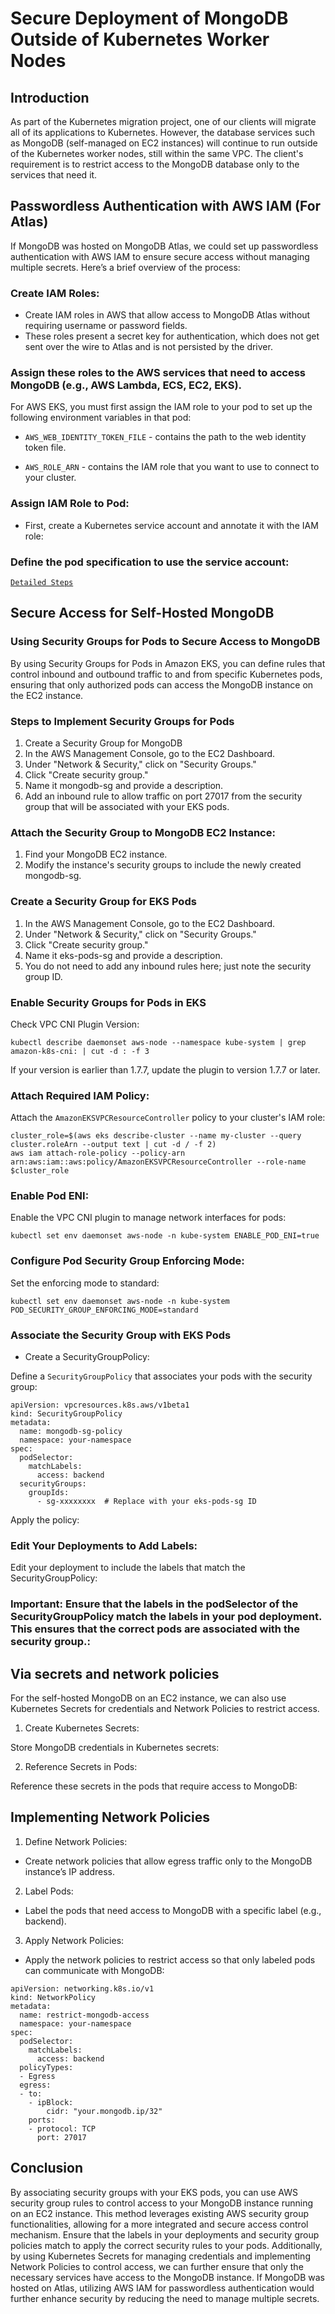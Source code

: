 # Secure Deployment of MongoDB Outside of Kubernetes Worker Nodes

## Introduction
As part of the Kubernetes migration project, one of our clients will migrate all of its applications to Kubernetes. However, the database services such as MongoDB (self-managed on EC2 instances) will continue to run outside of the Kubernetes worker nodes, still within the same VPC. The client's requirement is to restrict access to the MongoDB database only to the services that need it.

## Passwordless Authentication with AWS IAM (For Atlas)
If MongoDB was hosted on MongoDB Atlas, we could set up passwordless authentication with AWS IAM to ensure secure access without managing multiple secrets. Here’s a brief overview of the process:

### Create IAM Roles:

- Create IAM roles in AWS that allow access to MongoDB Atlas without requiring username or password fields.
- These roles present a secret key for authentication, which does not get sent over the wire to Atlas and is not persisted by the driver.

### Assign these roles to the AWS services that need to access MongoDB (e.g., AWS Lambda, ECS, EC2, EKS).
 For AWS EKS, you must first assign the IAM role to your pod to set up the following environment variables in that pod:

- `AWS_WEB_IDENTITY_TOKEN_FILE` - contains the path to the web identity token file.

- `AWS_ROLE_ARN` - contains the IAM role that you want to use to connect to your cluster.

### Assign IAM Role to Pod:

- First, create a Kubernetes service account and annotate it with the IAM role:

### Define the pod specification to use the service account:

[`Detailed Steps`](https://www.mongodb.com/docs/atlas/security/passwordless-authentication/#std-label-passwordless-auth-aws-no-saml) 

## Secure Access for Self-Hosted MongoDB

### Using Security Groups for Pods to Secure Access to MongoDB

By using Security Groups for Pods in Amazon EKS, you can define rules that control inbound and outbound traffic to and from specific Kubernetes pods, ensuring that only authorized pods can access the MongoDB instance on the EC2 instance.

### Steps to Implement Security Groups for Pods

1. Create a Security Group for MongoDB
2. In the AWS Management Console, go to the EC2 Dashboard.
3. Under "Network & Security," click on "Security Groups."
4. Click "Create security group."
5. Name it mongodb-sg and provide a description.
6. Add an inbound rule to allow traffic on port 27017 from the security group that will be associated with your EKS pods.

### Attach the Security Group to MongoDB EC2 Instance:

1. Find your MongoDB EC2 instance.
2. Modify the instance's security groups to include the newly created mongodb-sg.

### Create a Security Group for EKS Pods

1. In the AWS Management Console, go to the EC2 Dashboard.
2. Under "Network & Security," click on "Security Groups."
3. Click "Create security group."
4. Name it eks-pods-sg and provide a description.
5. You do not need to add any inbound rules here; just note the security group ID.

### Enable Security Groups for Pods in EKS

Check VPC CNI Plugin Version:
```shell
kubectl describe daemonset aws-node --namespace kube-system | grep amazon-k8s-cni: | cut -d : -f 3
```
If your version is earlier than 1.7.7, update the plugin to version 1.7.7 or later.
### Attach Required IAM Policy:

Attach the `AmazonEKSVPCResourceController` policy to your cluster's IAM role:
```shell
cluster_role=$(aws eks describe-cluster --name my-cluster --query cluster.roleArn --output text | cut -d / -f 2)
aws iam attach-role-policy --policy-arn arn:aws:iam::aws:policy/AmazonEKSVPCResourceController --role-name $cluster_role
```

### Enable Pod ENI:

Enable the VPC CNI plugin to manage network interfaces for pods:
```shell
kubectl set env daemonset aws-node -n kube-system ENABLE_POD_ENI=true
```

### Configure Pod Security Group Enforcing Mode:

Set the enforcing mode to standard:
```shell
kubectl set env daemonset aws-node -n kube-system POD_SECURITY_GROUP_ENFORCING_MODE=standard
```

### Associate the Security Group with EKS Pods

- Create a SecurityGroupPolicy:

Define a `SecurityGroupPolicy` that associates your pods with the security group:
```shell
apiVersion: vpcresources.k8s.aws/v1beta1
kind: SecurityGroupPolicy
metadata:
  name: mongodb-sg-policy
  namespace: your-namespace
spec:
  podSelector:
    matchLabels:
      access: backend
  securityGroups:
    groupIds:
      - sg-xxxxxxxx  # Replace with your eks-pods-sg ID
```

Apply the policy:

### Edit Your Deployments to Add Labels:

Edit your deployment to include the labels that match the SecurityGroupPolicy:

### Important: Ensure that the labels in the podSelector of the SecurityGroupPolicy match the labels in your pod deployment. This ensures that the correct pods are associated with the security group.:


## Via secrets and network policies
For the self-hosted MongoDB on an EC2 instance, we can also use Kubernetes Secrets for credentials and Network Policies to restrict access.

1. Create Kubernetes Secrets:

Store MongoDB credentials in Kubernetes secrets:

2. Reference Secrets in Pods:

Reference these secrets in the pods that require access to MongoDB:

## Implementing Network Policies

1. Define Network Policies:

- Create network policies that allow egress traffic only to the MongoDB instance’s IP address.

2. Label Pods:

- Label the pods that need access to MongoDB with a specific label (e.g., backend).

3. Apply Network Policies:

- Apply the network policies to restrict access so that only labeled pods can communicate with MongoDB:
```shell
apiVersion: networking.k8s.io/v1
kind: NetworkPolicy
metadata:
  name: restrict-mongodb-access
  namespace: your-namespace
spec:
  podSelector:
    matchLabels:
      access: backend
  policyTypes:
  - Egress
  egress:
  - to:
    - ipBlock:
        cidr: "your.mongodb.ip/32"
    ports:
    - protocol: TCP
      port: 27017
```

## Conclusion
By associating security groups with your EKS pods, you can use AWS security group rules to control access to your MongoDB instance running on an EC2 instance. This method leverages existing AWS security group functionalities, allowing for a more integrated and secure access control mechanism. Ensure that the labels in your deployments and security group policies match to apply the correct security rules to your pods. Additionally, by using Kubernetes Secrets for managing credentials and implementing Network Policies to control access, we can further ensure that only the necessary services have access to the MongoDB instance. If MongoDB was hosted on Atlas, utilizing AWS IAM for passwordless authentication would further enhance security by reducing the need to manage multiple secrets.
